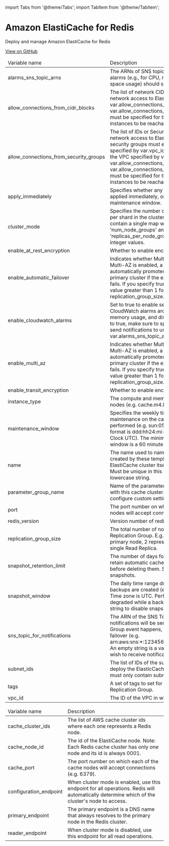 import Tabs from '@theme/Tabs';
import TabItem from '@theme/TabItem';

# Amazon ElastiCache for Redis

Deploy and manage Amazon ElastiCache for Redis

<a href="https://github.com/gruntwork-io/terraform-aws-service-catalog/tree/master/modules/data-stores/redis" class="link-button">View on GitHub</a>

<Tabs>
  <TabItem value="inputs" label="Inputs" default>
    <table>
        <thead>
            <tr>
                <td>Variable name</td>
                <td>Description</td>
            </tr>
        </thead>
        <tbody>
            <tr>
        <td>alarms_sns_topic_arns</td>
        <td>The ARNs of SNS topics where CloudWatch alarms (e.g., for CPU, memory, and disk space usage) should send notifications.</td>
    </tr><tr>
        <td>allow_connections_from_cidr_blocks</td>
        <td>The list of network CIDR blocks to allow network access to ElastiCache from. One of var.allow_connections_from_cidr_blocks or var.allow_connections_from_security_groups must be specified for the ElastiCache instances to be reachable.</td>
    </tr><tr>
        <td>allow_connections_from_security_groups</td>
        <td>The list of IDs or Security Groups to allow network access to ElastiCache from. All security groups must either be in the VPC specified by var.vpc_id, or a peered VPC with the VPC specified by var.vpc_id. One of var.allow_connections_from_cidr_blocks or var.allow_connections_from_security_groups must be specified for the ElastiCache instances to be reachable.</td>
    </tr><tr>
        <td>apply_immediately</td>
        <td>Specifies whether any modifications are applied immediately, or during the next maintenance window.</td>
    </tr><tr>
        <td>cluster_mode</td>
        <td>Specifies the number of shards and replicas per shard in the cluster. The list should contain a single map with keys 'num_node_groups' and 'replicas_per_node_group' set to desired integer values.</td>
    </tr><tr>
        <td>enable_at_rest_encryption</td>
        <td>Whether to enable encryption at rest.</td>
    </tr><tr>
        <td>enable_automatic_failover</td>
        <td>Indicates whether Multi-AZ is enabled. When Multi-AZ is enabled, a read-only replica is automatically promoted to a read-write primary cluster if the existing primary cluster fails. If you specify true, you must specify a value greater than 1 for replication_group_size.</td>
    </tr><tr>
        <td>enable_cloudwatch_alarms</td>
        <td>Set to true to enable several basic CloudWatch alarms around CPU usage, memory usage, and disk space usage. If set to true, make sure to specify SNS topics to send notifications to using var.alarms_sns_topic_arn.</td>
    </tr><tr>
        <td>enable_multi_az</td>
        <td>Indicates whether Multi-AZ is enabled. When Multi-AZ is enabled, a read-only replica is automatically promoted to a read-write primary cluster if the existing primary cluster fails. If you specify true, you must specify a value greater than 1 for replication_group_size.</td>
    </tr><tr>
        <td>enable_transit_encryption</td>
        <td>Whether to enable encryption in transit.</td>
    </tr><tr>
        <td>instance_type</td>
        <td>The compute and memory capacity of the nodes (e.g. cache.m4.large).</td>
    </tr><tr>
        <td>maintenance_window</td>
        <td>Specifies the weekly time range for when maintenance on the cache cluster is performed (e.g. sun:05:00-sun:09:00). The format is ddd:hh24:mi-ddd:hh24:mi (24H Clock UTC). The minimum maintenance window is a 60 minute period.</td>
    </tr><tr>
        <td>name</td>
        <td>The name used to namespace all resources created by these templates, including the ElastiCache cluster itself (e.g. rediscache). Must be unique in this region. Must be a lowercase string.</td>
    </tr><tr>
        <td>parameter_group_name</td>
        <td>Name of the parameter group to associate with this cache cluster. This can be used to configure custom settings for the cluster.</td>
    </tr><tr>
        <td>port</td>
        <td>The port number on which each of the cache nodes will accept connections (e.g. 6379).</td>
    </tr><tr>
        <td>redis_version</td>
        <td>Version number of redis to use (e.g. 5.0.6).</td>
    </tr><tr>
        <td>replication_group_size</td>
        <td>The total number of nodes in the Redis Replication Group. E.g. 1 represents just the primary node, 2 represents the primary plus a single Read Replica.</td>
    </tr><tr>
        <td>snapshot_retention_limit</td>
        <td>The number of days for which ElastiCache will retain automatic cache cluster snapshots before deleting them. Set to 0 to disable snapshots.</td>
    </tr><tr>
        <td>snapshot_window</td>
        <td>The daily time range during which automated backups are created (e.g. 04:00-09:00). Time zone is UTC. Performance may be degraded while a backup runs. Set to empty string to disable snapshots.</td>
    </tr><tr>
        <td>sns_topic_for_notifications</td>
        <td>The ARN of the SNS Topic to which notifications will be sent when a Replication Group event happens, such as an automatic failover (e.g. arn:aws:sns:*:123456789012:my_sns_topic). An empty string is a valid value if you do not wish to receive notifications via SNS.</td>
    </tr><tr>
        <td>subnet_ids</td>
        <td>The list of IDs of the subnets in which to deploy the ElasticCache instances. The list must only contain subnets in var.vpc_id.</td>
    </tr><tr>
        <td>tags</td>
        <td>A set of tags to set for the ElastiCache Replication Group.</td>
    </tr><tr>
        <td>vpc_id</td>
        <td>The ID of the VPC in which to deploy RDS.</td>
    </tr>
        </tbody>
    </table>
  </TabItem>
  <TabItem value="outputs" label="Outputs">
    <table>
        <thead>
            <tr>
                <td>Variable name</td>
                <td>Description</td>
            </tr>
        </thead>
        <tbody>
            <tr>
        <td>cache_cluster_ids</td>
        <td>The list of AWS cache cluster ids where each one represents a Redis node.</td>
    </tr><tr>
        <td>cache_node_id</td>
        <td>The id of the ElastiCache node. Note: Each Redis cache cluster has only one node and its id is always 0001.</td>
    </tr><tr>
        <td>cache_port</td>
        <td>The port number on which each of the cache nodes will accept connections (e.g. 6379).</td>
    </tr><tr>
        <td>configuration_endpoint</td>
        <td>When cluster mode is enabled, use this endpoint for all operations. Redis will automatically determine which of the cluster's node to access.</td>
    </tr><tr>
        <td>primary_endpoint</td>
        <td>The primary endpoint is a DNS name that always resolves to the primary node in the Redis cluster.</td>
    </tr><tr>
        <td>reader_endpoint</td>
        <td>When cluster mode is disabled, use this endpoint for all read operations.</td>
    </tr>
        </tbody>
    </table>
  </TabItem>
</Tabs>


<!-- ##DOCS-SOURCER-START
{"sourcePlugin":"Service Catalog Reference","hash":"1f34e14a89ad2eaed7054446bf0b1b55"}
##DOCS-SOURCER-END -->
